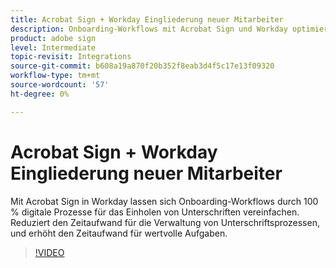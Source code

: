 ```yaml
---
title: Acrobat Sign + Workday Eingliederung neuer Mitarbeiter
description: Onboarding-Workflows mit Acrobat Sign und Workday optimieren
product: adobe sign
level: Intermediate
topic-revisit: Integrations
source-git-commit: b608a19a870f20b352f8eab3d4f5c17e13f09320
workflow-type: tm+mt
source-wordcount: '57'
ht-degree: 0%

---
```


# Acrobat Sign + Workday Eingliederung neuer Mitarbeiter

Mit Acrobat Sign in Workday lassen sich Onboarding-Workflows durch 100 % digitale Prozesse für das Einholen von Unterschriften vereinfachen. Reduziert den Zeitaufwand für die Verwaltung von Unterschriftsprozessen, und erhöht den Zeitaufwand für wertvolle Aufgaben.

>[!VIDEO](https://video.tv.adobe.com/v/3418984?quality=12&learn=on&hidetitle=true)
